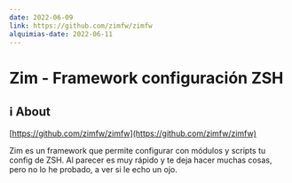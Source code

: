 ```yaml
---
date: 2022-06-09
link: https://github.com/zimfw/zimfw
alquimias-date: 2022-06-11
---
```


# Zim - Framework configuración ZSH

## ℹ️ About

[https://github.com/zimfw/zimfw](https://github.com/zimfw/zimfw)

Zim es un framework que permite configurar con módulos y scripts tu config de ZSH. Al parecer es muy rápido y te deja hacer muchas cosas, pero no lo he probado, a ver si le echo un ojo.

